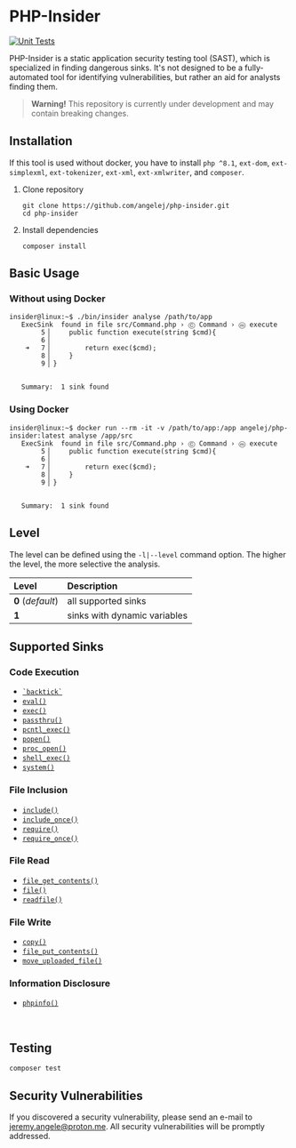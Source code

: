 # PHP-Insider
[![Unit Tests](https://github.com/angelej/php-insider/actions/workflows/tests.yml/badge.svg)](https://github.com/angelej/php-insider/actions/workflows/tests.yml)

PHP-Insider is a static application security testing tool (SAST), which is specialized in finding dangerous sinks.
It's not designed to be a fully-automated tool for identifying vulnerabilities, but rather an aid for analysts finding them.

> **Warning!** This repository is currently under development and may contain breaking changes.

## Installation
If this tool is used without docker, you have to install `php ^8.1`, `ext-dom`, `ext-simplexml`, `ext-tokenizer`, `ext-xml`, `ext-xmlwriter`, and `composer`.
1. Clone repository
    ```shell
    git clone https://github.com/angelej/php-insider.git
    cd php-insider
    ```
2. Install dependencies
    ```shell
    composer install
    ```

## Basic Usage
### Without using Docker
```shell
insider@linux:~$ ./bin/insider analyse /path/to/app
   ExecSink  found in file src/Command.php › Ⓒ Command › ⓜ execute 
        5▕     public function execute(string $cmd){
        6▕ 
    ➜   7▕         return exec($cmd);
        8▕     }
        9▕ }


   Summary:  1 sink found
```

### Using Docker
```shell
insider@linux:~$ docker run --rm -it -v /path/to/app:/app angelej/php-insider:latest analyse /app/src
   ExecSink  found in file src/Command.php › Ⓒ Command › ⓜ execute 
        5▕     public function execute(string $cmd){
        6▕ 
    ➜   7▕         return exec($cmd);
        8▕     }
        9▕ }


   Summary:  1 sink found
```

## Level
The level can be defined using the `-l|--level` command option.
The higher the level, the more selective the analysis.

| Level              | Description                                |
|:-------------------|:-------------------------------------------|
| **0**  (_default_) | all supported sinks                        | 
| **1**              | sinks with dynamic variables               | 

## Supported Sinks
### Code Execution
- [`` `backtick` ``](https://www.php.net/manual/en/language.operators.execution)
- [`eval()`](https://www.php.net/manual/en/function.eval)
- [`exec()`](https://www.php.net/manual/en/function.exec)
- [`passthru()`](https://www.php.net/manual/en/function.passthru)
- [`pcntl_exec()`](https://www.php.net/manual/en/function.pcntl-exec)
- [`popen()`](https://www.php.net/manual/en/function.popen)
- [`proc_open()`](https://www.php.net/manual/en/function.proc-open)
- [`shell_exec()`](https://www.php.net/manual/en/function.shell-exec)
- [`system()`](https://www.php.net/manual/en/function.system)

### File Inclusion
- [`include()`](https://www.php.net/manual/en/function.include)
- [`include_once()`](https://www.php.net/manual/en/function.include-once)
- [`require()`](https://www.php.net/manual/en/function.require)
- [`require_once()`](https://www.php.net/manual/en/function.require-once)

### File Read
- [`file_get_contents()`](https://www.php.net/manual/en/function.file-get-contents)
- [`file()`](https://www.php.net/manual/en/function.file)
- [`readfile()`](https://www.php.net/manual/en/function.readfile)

### File Write
- [`copy()`](https://www.php.net/manual/en/function.copy)
- [`file_put_contents()`](https://www.php.net/manual/en/function.file-put-contents)
- [`move_uploaded_file()`](https://www.php.net/manual/en/function.move-uploaded-file)

### Information Disclosure
- [`phpinfo()`](https://www.php.net/manual/en/function.phpinfo)

<br/>

## Testing
```shell
composer test
```

## Security Vulnerabilities
If you discovered a security vulnerability, please send an e-mail to [jeremy.angele@proton.me](mailto:jeremy.angele@proton.me). All security vulnerabilities will be promptly addressed.
